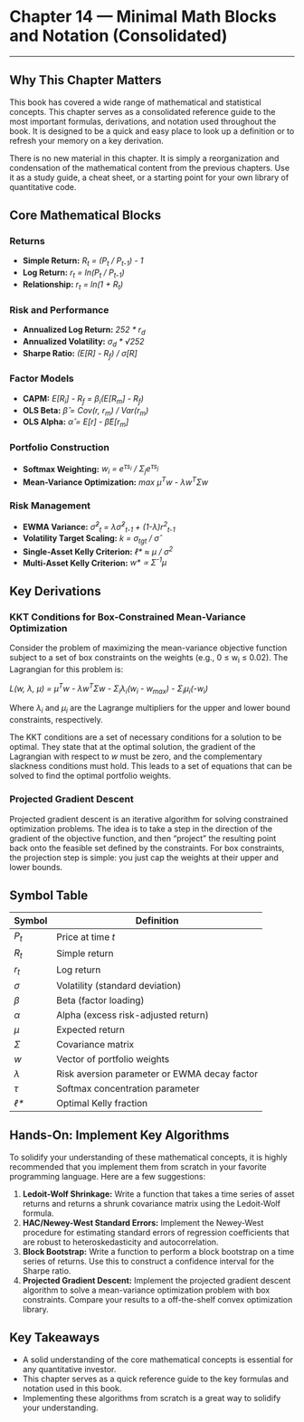 # Chapter 14 — Minimal Math Blocks and Notation (Consolidated)

***

## Why This Chapter Matters

This book has covered a wide range of mathematical and statistical concepts. This chapter serves as a consolidated reference guide to the most important formulas, derivations, and notation used throughout the book. It is designed to be a quick and easy place to look up a definition or to refresh your memory on a key derivation.

There is no new material in this chapter. It is simply a reorganization and condensation of the mathematical content from the previous chapters. Use it as a study guide, a cheat sheet, or a starting point for your own library of quantitative code.

## Core Mathematical Blocks

### Returns

- **Simple Return:** *R<sub>t</sub> = (P<sub>t</sub> / P<sub>t-1</sub>) - 1*
- **Log Return:** *r<sub>t</sub> = ln(P<sub>t</sub> / P<sub>t-1</sub>)*
- **Relationship:** *r<sub>t</sub> = ln(1 + R<sub>t</sub>)*

### Risk and Performance

- **Annualized Log Return:** *252 \* r<sub>d</sub>*
- **Annualized Volatility:** *σ<sub>d</sub> \* √252*
- **Sharpe Ratio:** *(E[R] - R<sub>f</sub>) / σ[R]*

### Factor Models

- **CAPM:** *E[R<sub>i</sub>] - R<sub>f</sub> = β<sub>i</sub>(E[R<sub>m</sub>] - R<sub>f</sub>)*
- **OLS Beta:** *β̂ = Cov(r, r<sub>m</sub>) / Var(r<sub>m</sub>)*
- **OLS Alpha:** *α̂ = E[r] - β̂E[r<sub>m</sub>]*

### Portfolio Construction

- **Softmax Weighting:** *w<sub>i</sub> = e<sup>τs<sub>i</sub></sup> / Σ<sub>j</sub>e<sup>τs<sub>j</sub></sup>*
- **Mean-Variance Optimization:** *max μ<sup>T</sup>w - λw<sup>T</sup>Σw*

### Risk Management

- **EWMA Variance:** *σ̂<sup>2</sup><sub>t</sub> = λσ̂<sup>2</sup><sub>t-1</sub> + (1-λ)r<sup>2</sup><sub>t-1</sub>*
- **Volatility Target Scaling:** *k = σ<sub>tgt</sub> / σ̂*
- **Single-Asset Kelly Criterion:** *ℓ\* ≈ μ / σ<sup>2</sup>*
- **Multi-Asset Kelly Criterion:** *w\* ∝ Σ<sup>-1</sup>μ*

## Key Derivations

### KKT Conditions for Box-Constrained Mean-Variance Optimization

Consider the problem of maximizing the mean-variance objective function subject to a set of box constraints on the weights (e.g., 0 ≤ w<sub>i</sub> ≤ 0.02). The Lagrangian for this problem is:

*L(w, λ, μ) = μ<sup>T</sup>w - λw<sup>T</sup>Σw - Σ<sub>i</sub>λ<sub>i</sub>(w<sub>i</sub> - w<sub>max</sub>) - Σ<sub>i</sub>μ<sub>i</sub>(-w<sub>i</sub>)*

Where *λ<sub>i</sub>* and *μ<sub>i</sub>* are the Lagrange multipliers for the upper and lower bound constraints, respectively.

The KKT conditions are a set of necessary conditions for a solution to be optimal. They state that at the optimal solution, the gradient of the Lagrangian with respect to *w* must be zero, and the complementary slackness conditions must hold. This leads to a set of equations that can be solved to find the optimal portfolio weights.

### Projected Gradient Descent

Projected gradient descent is an iterative algorithm for solving constrained optimization problems. The idea is to take a step in the direction of the gradient of the objective function, and then “project” the resulting point back onto the feasible set defined by the constraints. For box constraints, the projection step is simple: you just cap the weights at their upper and lower bounds.

## Symbol Table

| Symbol | Definition |
|---|---|
| *P<sub>t</sub>* | Price at time *t* |
| *R<sub>t</sub>* | Simple return |
| *r<sub>t</sub>* | Log return |
| *σ* | Volatility (standard deviation) |
| *β* | Beta (factor loading) |
| *α* | Alpha (excess risk-adjusted return) |
| *μ* | Expected return |
| *Σ* | Covariance matrix |
| *w* | Vector of portfolio weights |
| *λ* | Risk aversion parameter or EWMA decay factor |
| *τ* | Softmax concentration parameter |
| *ℓ\** | Optimal Kelly fraction |

## Hands-On: Implement Key Algorithms

To solidify your understanding of these mathematical concepts, it is highly recommended that you implement them from scratch in your favorite programming language. Here are a few suggestions:

1.  **Ledoit-Wolf Shrinkage:** Write a function that takes a time series of asset returns and returns a shrunk covariance matrix using the Ledoit-Wolf formula.
2.  **HAC/Newey-West Standard Errors:** Implement the Newey-West procedure for estimating standard errors of regression coefficients that are robust to heteroskedasticity and autocorrelation.
3.  **Block Bootstrap:** Write a function to perform a block bootstrap on a time series of returns. Use this to construct a confidence interval for the Sharpe ratio.
4.  **Projected Gradient Descent:** Implement the projected gradient descent algorithm to solve a mean-variance optimization problem with box constraints. Compare your results to a off-the-shelf convex optimization library.

## Key Takeaways

-   A solid understanding of the core mathematical concepts is essential for any quantitative investor.
-   This chapter serves as a quick reference guide to the key formulas and notation used in this book.
-   Implementing these algorithms from scratch is a great way to solidify your understanding.